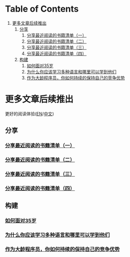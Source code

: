 
# Table of Contents

1.  [更多文章后续推出](#org36482be)
    1.  [分享](#org8b64a42)
        1.  [分享最近阅读的书籍清单（一）](#org04808e7)
        2.  [分享最近阅读的书籍清单（二）](#org204f001)
        3.  [分享最近阅读的书籍清单（三）](#orge5f2fc5)
        4.  [分享最近阅读的书籍清单（四）](#org3d66b4b)
    2.  [构建](#org96ce6f6)
        1.  [如何面对35岁](#org635bffe)
        2.  [为什么你应该学习多种语言和哪里可以学到他们](#org5940d0e)
        3.  [作为大龄程序员，你如何持续的保持自己的竞争优势](#org8c06e9e)


<a id="org36482be"></a>

# 更多文章后续推出

更好的阅读体验([EN](https://tiglapiles.github.io/article/README.en.html)/[中文](https://tiglapiles.github.io/article/))


<a id="org8b64a42"></a>

## 分享


<a id="org04808e7"></a>

### [分享最近阅读的书籍清单（一）](./src/share_it/recent_reading.md)


<a id="org204f001"></a>

### [分享最近阅读的书籍清单（二）](./src/share_it/recent_reading2.zh.md)


<a id="orge5f2fc5"></a>

### [分享最近阅读的书籍清单（三）](./src/share_it/recent_reading3.zh.md)


<a id="org3d66b4b"></a>

### [分享最近阅读的书籍清单（四）](./src/share_it/recent_reading4.zh.md)


<a id="org96ce6f6"></a>

## 构建


<a id="org635bffe"></a>

### [如何面对35岁](./src/build_it/how_face_midnight.md)


<a id="org5940d0e"></a>

### [为什么你应该学习多种语言和哪里可以学到他们](./src/build_it/why_you_should_learn_several_programming_language_and_where_to_learn_them.md)


<a id="org8c06e9e"></a>

### [作为大龄程序员，你如何持续的保持自己的竞争优势](./src/build_it/older-developer.zh.md)

